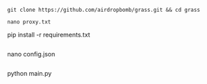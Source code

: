 ```
git clone https://github.com/airdropbomb/grass.git && cd grass
```

```
nano proxy.txt
```


pip install -r requirements.txt
```

```
nano config.json
```

```
python main.py
```
